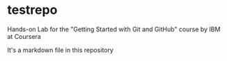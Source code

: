 # testrepo
Hands-on Lab for the "Getting Started with Git and GitHub" course by IBM at Coursera


It's a markdown file in this repository
